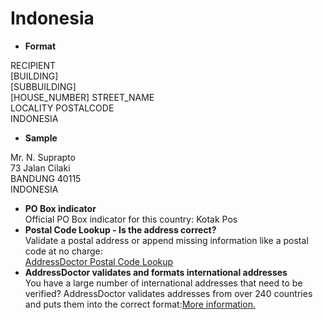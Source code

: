 Indonesia
=========

- **Format**

RECIPIENT  
[BUILDING]  
[SUBBUILDING]  
[HOUSE_NUMBER] STREET_NAME  
LOCALITY POSTALCODE  
INDONESIA
- **Sample**

Mr. N. Suprapto  
73 Jalan Cilaki  
BANDUNG 40115  
INDONESIA
- **PO Box indicator**  
Official PO Box indicator for this country: Kotak Pos
- **Postal Code Lookup - Is the address correct?**  
Validate a postal address or append missing information like a postal code at no charge:  
[AddressDoctor Postal Code Lookup](http://lookup.addressdoctor.com/lookup/default.aspx?lang=en&country=IDN)
- **AddressDoctor validates and formats international addresses**  
You have a large number of international addresses that need to be verified? AddressDoctor validates addresses from over 240 countries and puts them into the correct format:[More information.](index.php?id=31&L=1)